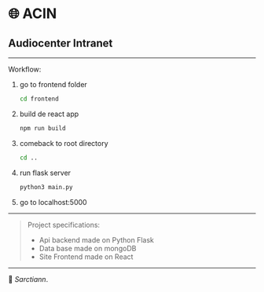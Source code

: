 # 🌐 ACIN
## Audiocenter Intranet

***

Workflow:

1. go to frontend folder

    ```sh
    cd frontend
    ```

2. build de react app

    ```sh
    npm run build
    ```

3. comeback to root directory

    ```sh
    cd ..
    ```

4. run flask server

    ```sh
    python3 main.py
    ```

5. go to localhost:5000

***

> Project specifications:   
> + Api backend made on Python Flask
> + Data base made on mongoDB
> + Site Frontend made on React


***

🏹 *Sarctiann*.

